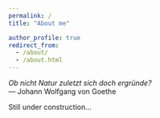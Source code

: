 ```yaml
---
permalink: /
title: "About me"

author_profile: true
redirect_from: 
  - /about/
  - /about.html
---
```



*Ob nicht Natur zuletzt sich doch ergründe?*  
— Johann Wolfgang von Goethe


Still under construction...

